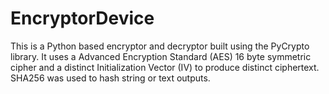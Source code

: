 # EncryptorDevice

This is a Python based encryptor and decryptor built using the PyCrypto library. It uses a Advanced Encryption Standard (AES) 16 byte symmetric cipher and a distinct Initialization Vector (IV) to produce distinct ciphertext. SHA256 was used to hash string or text outputs.

